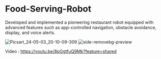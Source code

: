 # Food-Serving-Robot
Developed and implemented a pioneering restaurant robot equipped with advanced features such as app-controlled navigation, obstacle avoidance, display, and voice alerts.

![Picsart_24-05-03_20-10-09-309](https://github.com/user-attachments/assets/ada1c962-944a-4904-9817-20fc0baeed21)
![side-removebg-preview](https://github.com/user-attachments/assets/b06b8303-5006-4adc-8972-29751ac186a7)

Video : https://youtu.be/8pGgtfuQ9Mk?feature=shared 
